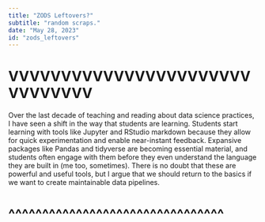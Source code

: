 ```yaml
---
title: "ZODS Leftovers?"
subtitle: "random scraps."
date: "May 28, 2023"
id: "zods_leftovers"
---
```


# VVVVVVVVVVVVVVVVVVVVVVVVVVVVVVV

Over the last decade of teaching and reading about data science practices, I have seen a shift in the way that students are learning. Students start learning with tools like Jupyter and RStudio markdown because they allow for quick experimentation and enable near-instant feedback. Expansive packages like Pandas and tidyverse are becoming essential material, and students often engage with them before they even understand the language they are built in (me too, sometimes). There is no doubt that these are powerful and useful tools, but I argue that we should return to the basics if we want to create maintainable data pipelines.

# ^^^^^^^^^^^^^^^^^^^^^^^^^^^^^^^^
